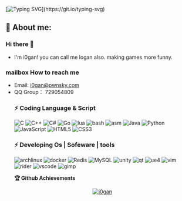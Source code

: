 
[![Typing SVG](https://readme-typing-svg.herokuapp.com?color=%2336BCF7&center=true&vCenter=true&width=600&lines=Hi+there+👋,+I+am+I0gan;+Welcome+to+My+Profile!)](https://git.io/typing-svg)

## 🧑 About me:
### Hi there 👋
- I'm i0gan! you can call me logan also. making games more funny.


  

### mailbox How to reach me
- Email: i0gan@pwnsky.com
- QQ Group： 729054809
  <!--
  <summary><b>🔎 Github Profile Details</b></summary>
<p align="center"><img height="180em" src="https://github-profile-summary-cards.vercel.app/api/cards/profile-details?username=i0gan&theme=github_dark" alt="i0gan" align = "center"/></p>
-->

### ⚡ Coding Language & Script

![C](https://img.shields.io/badge/-C-00599C?style=flat-square&logo=c)
![C++](https://img.shields.io/badge/-C++-00599C?style=flat-square&logo=c)
![C#](https://img.shields.io/badge/-Csharp-00599C?style=flat-square&logo=csharp)
![Go](https://img.shields.io/badge/-go-%23E44D27?style=flat-square&logo=go&logoColor=ffffff)
![lua](https://img.shields.io/badge/-lua-00599C?style=flat-square&logo=lua)
![bash](https://img.shields.io/badge/-bash-00599C?style=flat-square&logo=bash)
![asm](https://img.shields.io/badge/-x86_64asm-00599C?style=flat-square&logo=assembly)
![Java](https://img.shields.io/badge/-java-E34A86?style=flat-square&logo=java)
![Python](https://img.shields.io/badge/-Python-black?style=flat-square&logo=Python)
![JavaScript](https://img.shields.io/badge/-JavaScript-black?style=flat-square&logo=javascript)
![HTML5](https://img.shields.io/badge/-HTML5-E34F26?style=flat-square&logo=html5&logoColor=white)
![CSS3](https://img.shields.io/badge/-CSS3-1572B6?style=flat-square&logo=css3)


### ⚡ Developing Os | Sofeware | tools
![archlinux](https://img.shields.io/badge/-archlinux-00599C?style=flat-square&logo=archlinux)
![docker](https://img.shields.io/badge/-docker-00599C?style=flat-square&logo=docker)
![Redis](https://img.shields.io/badge/-Redis-black?style=flat-square&logo=Redis)
![MySQL](https://img.shields.io/badge/-MySQL-black?style=flat-square&logo=mysql)
![unity](https://img.shields.io/badge/-unity-00599C?style=flat-square&logo=unity)
![qt](https://img.shields.io/badge/-qt-00599C?style=flat-square&logo=qt)
![ue4](https://img.shields.io/badge/-vue-00599C?style=flat-square&logo=vue)
![vim](https://img.shields.io/badge/-vim-00599C?style=flat-square&logo=vim)
![rider](https://img.shields.io/badge/-rider-00599C?style=flat-square&logo=rider)
![vscode](https://img.shields.io/badge/-vscode-00599C?style=flat-square&logo=vscode)
![gimp](https://img.shields.io/badge/-gimp-00599C?style=flat-square&logo=gimp)


<!--
<summary><b>📊 Github Contribution Graph</b></summary>
<p align="center"<a href="#"><img alt="Ashish Kumar Activity Graph" src="https://activity-graph.herokuapp.com/graph?username=i0gan&bg_color=0D1117&color=e05397&line=e05397&point=FFFFFF&hide_border=true&" /></a></p>
-->

<!-- </details>
<details>    -->

 <summary><b>🏆 Github Achievements</b></summary>
<p align="center"> <a href="https://github.com/i0gan"><img src="https://github-profile-trophy.vercel.app/?username=i0gan&margin-w=5&theme=radical" alt="i0gan" /></a> </p>
<br>

